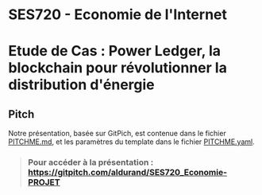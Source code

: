 # SES720 - Economie de l'Internet

# Etude de Cas : Power Ledger, la blockchain pour révolutionner la distribution d'énergie


## Pitch
Notre présentation, basée sur GitPich, est contenue dans le fichier [PITCHME.md](PITCHME.md), et les paramètres du template dans le fichier [PITCHME.yaml](PITCHME.yaml).

> ### Pour accéder à la présentation : https://gitpitch.com/aldurand/SES720_Economie-PROJET
